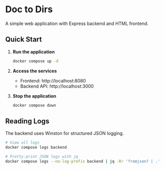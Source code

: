 # Doc to Dirs

A simple web application with Express backend and HTML frontend.

## Quick Start

1. **Run the application**

   ```bash
   docker compose up -d
   ```

2. **Access the services**

   - Frontend: http://localhost:8080
   - Backend API: http://localhost:3000

3. **Stop the application**
   ```bash
   docker compose down
   ```

## Reading Logs

The backend uses Winston for structured JSON logging.

```bash
# View all logs
docker compose logs backend

# Pretty-print JSON logs with jq
docker compose logs --no-log-prefix backend | jq -Rr 'fromjson? | .'
```
